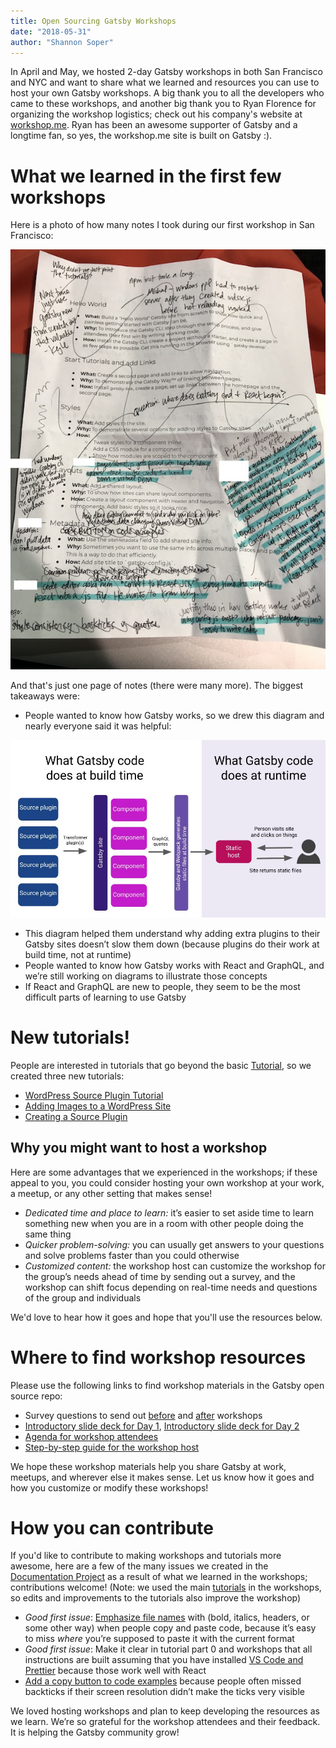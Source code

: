 ```yaml
---
title: Open Sourcing Gatsby Workshops
date: "2018-05-31"
author: "Shannon Soper"
---
```


In April and May, we hosted 2-day Gatsby workshops in both San Francisco and NYC and want to share what we learned and resources you can use to host your own Gatsby workshops. A big thank you to all the developers who came to these workshops, and another big thank you to Ryan Florence for organizing the workshop logistics; check out his company's website at [workshop.me](https://workshop.me/). Ryan has been an awesome supporter of Gatsby and a longtime fan, so yes, the workshop.me site is built on Gatsby :).

# What we learned in the first few workshops

Here is a photo of how many notes I took during our first workshop in San Francisco:

![Photo of my workshop outline with notes scribbled all over it](./workshop-notes.JPG)

And that's just one page of notes (there were many more). The biggest takeaways were:
* People wanted to know how Gatsby works, so we drew this diagram and nearly everyone said it was helpful:

![Diagram of how Gatsby build time and run time works](./gatsby-diagram.jpg)

* This diagram helped them understand why adding extra plugins to their Gatsby sites doesn’t slow them down (because plugins do their work at build time, not at runtime)
* People wanted to know how Gatsby works with React and GraphQL, and we’re still working on diagrams to illustrate those concepts
* If React and GraphQL are new to people, they seem to be the most difficult parts of learning to use Gatsby

# New tutorials!

People are interested in tutorials that go beyond the basic [Tutorial](/tutorial/), so we created three new tutorials: 
* [WordPress Source Plugin Tutorial](/docs/wordpress-source-plugin-tutorial/)
* [Adding Images to a WordPress Site](/docs/image-tutorial/)
* [Creating a Source Plugin](/docs/source-plugin-tutorial/)


## Why you might want to host a workshop

Here are some advantages that we experienced in the workshops; if these appeal to you, you could consider hosting your own workshop at your work, a meetup, or any other setting that makes sense!

* _Dedicated time and place to learn:_ it’s easier to set aside time to learn something new when you are in a room with other people doing the same thing
* _Quicker problem-solving:_ you can usually get answers to your questions and solve problems faster than you could otherwise
* _Customized content:_ the workshop host can customize the workshop for the group’s needs ahead of time by sending out a survey, and the workshop can shift focus depending on real-time needs and questions of the group and individuals

We'd love to hear how it goes and hope that you'll use the resources below.

# Where to find workshop resources

Please use the following links to find workshop materials in the Gatsby open source repo:
* Survey questions to send out [before](https://docs.google.com/a/gatsbyjs.com/forms/d/1S6diwCjR36VSJod7DGL0ZpESx3KdaNGiB4Szl4hOpg0/edit?usp=sharing) and [after](https://docs.google.com/a/gatsbyjs.com/forms/d/1iKok_QJHSav51_668QneqwxOFOMw_WNDPnX0PdBfUVA/edit?usp=sharing) workshops
* [Introductory slide deck for Day 1](https://docs.google.com/presentation/d/1fQNLvf1C8kj4rY-hVVY5zCsxy0z03gGkiqc-wiHHYhI/edit?usp=sharing), [Introductory slide deck for Day 2](https://docs.google.com/presentation/d/1w_0CGX2DNUDAIDT0MCaCPNqA_0HgamutaECP8kZ3yyI/edit?usp=sharing)
* [Agenda for workshop attendees](https://docs.google.com/document/d/1gn5dk5RkuOXgZatd-Ow4XGqKY1NWZVCaUhyOwrRP0JE/edit?usp=sharing)
* [Step-by-step guide for the workshop host](https://docs.google.com/document/d/1epeLO_7xkbd-WvPDCEZZ8f2GV5uMLHHM_UIhpZxqRbo/edit?usp=sharing)

We hope these workshop materials help you share Gatsby at work, meetups, and wherever else it makes sense. Let us know how it goes and how you customize or modify these workshops!


# How you can contribute

If you'd like to contribute to making workshops and tutorials more awesome, here are a few of the many issues we created in the [Documentation Project](https://github.com/gatsbyjs/gatsby/projects/3) as a result of what we learned in the workshops; contributions welcome! (Note: we used the main [tutorials](/tutorial/) in the workshops, so edits and improvements to the tutorials also improve the workshop)

* *Good first issue*: [Emphasize file names](https://github.com/gatsbyjs/gatsby/issues/5608) with (bold, italics, headers, or some other way) when people copy and paste code, because it’s easy to miss _where_ you’re supposed to paste it with the current format
* *Good first issue*: Make it clear in tutorial part 0 and workshops that all instructions are built assuming that you have installed [VS Code and Prettier](https://github.com/gatsbyjs/gatsby/issues/5610) because those work well with React
* [Add a copy button to code examples](https://github.com/gatsbyjs/gatsby/issues/5030) because people often missed backticks if their screen resolution didn’t make the ticks very visible

We loved hosting workshops and plan to keep developing the resources as we learn. We’re so grateful for the workshop attendees and their feedback. It is helping the Gatsby community grow!
